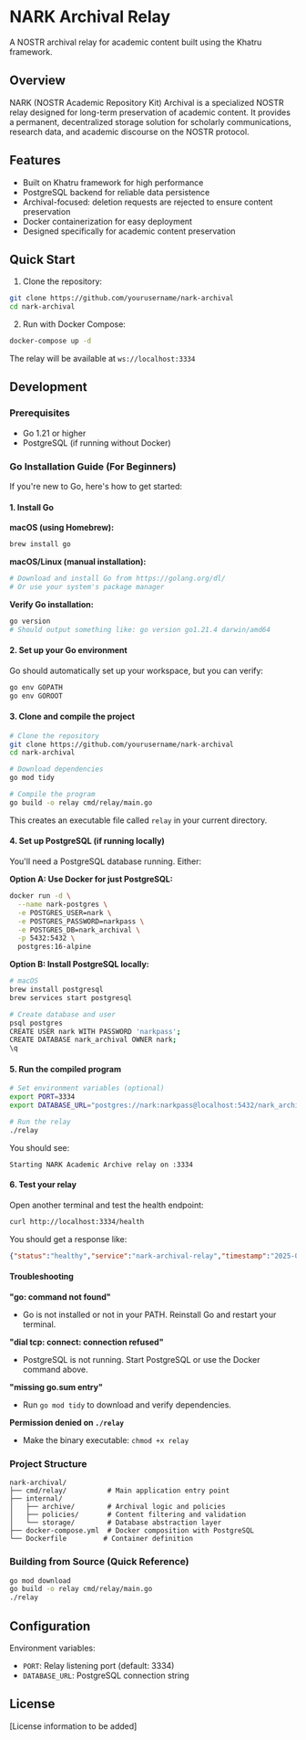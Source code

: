 # NARK Archival Relay

A NOSTR archival relay for academic content built using the Khatru framework.

## Overview

NARK (NOSTR Academic Repository Kit) Archival is a specialized NOSTR relay designed for long-term preservation of academic content. It provides a permanent, decentralized storage solution for scholarly communications, research data, and academic discourse on the NOSTR protocol.

## Features

- Built on Khatru framework for high performance
- PostgreSQL backend for reliable data persistence
- Archival-focused: deletion requests are rejected to ensure content preservation
- Docker containerization for easy deployment
- Designed specifically for academic content preservation

## Quick Start

1. Clone the repository:
```bash
git clone https://github.com/yourusername/nark-archival
cd nark-archival
```

2. Run with Docker Compose:
```bash
docker-compose up -d
```

The relay will be available at `ws://localhost:3334`

## Development

### Prerequisites

- Go 1.21 or higher
- PostgreSQL (if running without Docker)

### Go Installation Guide (For Beginners)

If you're new to Go, here's how to get started:

#### 1. Install Go

**macOS (using Homebrew):**
```bash
brew install go
```

**macOS/Linux (manual installation):**
```bash
# Download and install Go from https://golang.org/dl/
# Or use your system's package manager
```

**Verify Go installation:**
```bash
go version
# Should output something like: go version go1.21.4 darwin/amd64
```

#### 2. Set up your Go environment

Go should automatically set up your workspace, but you can verify:
```bash
go env GOPATH
go env GOROOT
```

#### 3. Clone and compile the project

```bash
# Clone the repository
git clone https://github.com/yourusername/nark-archival
cd nark-archival

# Download dependencies
go mod tidy

# Compile the program
go build -o relay cmd/relay/main.go
```

This creates an executable file called `relay` in your current directory.

#### 4. Set up PostgreSQL (if running locally)

You'll need a PostgreSQL database running. Either:

**Option A: Use Docker for just PostgreSQL:**
```bash
docker run -d \
  --name nark-postgres \
  -e POSTGRES_USER=nark \
  -e POSTGRES_PASSWORD=narkpass \
  -e POSTGRES_DB=nark_archival \
  -p 5432:5432 \
  postgres:16-alpine
```

**Option B: Install PostgreSQL locally:**
```bash
# macOS
brew install postgresql
brew services start postgresql

# Create database and user
psql postgres
CREATE USER nark WITH PASSWORD 'narkpass';
CREATE DATABASE nark_archival OWNER nark;
\q
```

#### 5. Run the compiled program

```bash
# Set environment variables (optional)
export PORT=3334
export DATABASE_URL="postgres://nark:narkpass@localhost:5432/nark_archival?sslmode=disable"

# Run the relay
./relay
```

You should see:
```
Starting NARK Academic Archive relay on :3334
```

#### 6. Test your relay

Open another terminal and test the health endpoint:
```bash
curl http://localhost:3334/health
```

You should get a response like:
```json
{"status":"healthy","service":"nark-archival-relay","timestamp":"2025-06-09T05:01:24Z"}
```

#### Troubleshooting

**"go: command not found"**
- Go is not installed or not in your PATH. Reinstall Go and restart your terminal.

**"dial tcp: connect: connection refused"**
- PostgreSQL is not running. Start PostgreSQL or use the Docker command above.

**"missing go.sum entry"**
- Run `go mod tidy` to download and verify dependencies.

**Permission denied on `./relay`**
- Make the binary executable: `chmod +x relay`

### Project Structure

```
nark-archival/
├── cmd/relay/          # Main application entry point
├── internal/
│   ├── archive/        # Archival logic and policies
│   ├── policies/       # Content filtering and validation
│   └── storage/        # Database abstraction layer
├── docker-compose.yml  # Docker composition with PostgreSQL
└── Dockerfile         # Container definition
```

### Building from Source (Quick Reference)

```bash
go mod download
go build -o relay cmd/relay/main.go
./relay
```

## Configuration

Environment variables:
- `PORT`: Relay listening port (default: 3334)
- `DATABASE_URL`: PostgreSQL connection string

## License

[License information to be added]